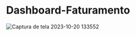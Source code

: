 # Dashboard-Faturamento
![Captura de tela 2023-10-20 133552](https://github.com/RenanSeven/Dashboard-Faturamento/assets/94799613/499e0702-61bd-490a-90d8-d8d99b7e6cdf)
